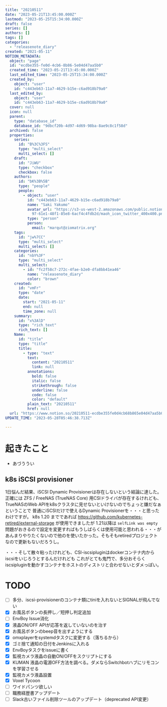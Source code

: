```yaml
---
title: "20210511"
date: "2023-05-21T13:45:00.000Z"
lastmod: "2023-05-25T15:34:00.000Z"
draft: false
series: []
authors: []
tags: []
categories:
  - "releasenote_diary"
created: "2021-05-11"
NOTION_METADATA:
  object: "page"
  id: "ecdbe355-fe0d-4cb6-8b86-5e04d47aa5b0"
  created_time: "2023-05-21T13:45:00.000Z"
  last_edited_time: "2023-05-25T15:34:00.000Z"
  created_by:
    object: "user"
    id: "c443eb63-11a7-4629-b15e-c6ad918b79a0"
  last_edited_by:
    object: "user"
    id: "c443eb63-11a7-4629-b15e-c6ad918b79a0"
  cover: null
  icon: null
  parent:
    type: "database_id"
    database_id: "9dbcf20b-4d97-4d69-98ba-8ae9c8c1f58d"
  archived: false
  properties:
    series:
      id: "B%3C%3FS"
      type: "multi_select"
      multi_select: []
    draft:
      id: "JiWU"
      type: "checkbox"
      checkbox: false
    authors:
      id: "bK%3B%5B"
      type: "people"
      people:
        - object: "user"
          id: "c443eb63-11a7-4629-b15e-c6ad918b79a0"
          name: "Saki Yakumo"
          avatar_url: "https://s3-us-west-2.amazonaws.com/public.notion-static.com/3ad1c4\
            97-61e1-48f1-85e8-6acf4c4fdb2d/maoh_icon_twitter_400x400.png"
          type: "person"
          person:
            email: "marqut@ziomatrix.org"
    tags:
      id: "jw%7CC"
      type: "multi_select"
      multi_select: []
    categories:
      id: "nbY%3F"
      type: "multi_select"
      multi_select:
        - id: "fc2f58c7-272c-4fae-b2e0-dfa8bb41ea46"
          name: "releasenote_diary"
          color: "brown"
    created:
      id: "vmFr"
      type: "date"
      date:
        start: "2021-05-11"
        end: null
        time_zone: null
    summary:
      id: "x%3AlD"
      type: "rich_text"
      rich_text: []
    Name:
      id: "title"
      type: "title"
      title:
        - type: "text"
          text:
            content: "20210511"
            link: null
          annotations:
            bold: false
            italic: false
            strikethrough: false
            underline: false
            code: false
            color: "default"
          plain_text: "20210511"
          href: null
  url: "https://www.notion.so/20210511-ecdbe355fe0d4cb68b865e04d47aa5b0"
UPDATE_TIME: "2023-05-28T05:46:38.713Z"

---
```

<link rel="stylesheet" href="https://cdn.jsdelivr.net/npm/katex@0.16.2/dist/katex.min.css" integrity="sha384-bYdxxUwYipFNohQlHt0bjN/LCpueqWz13HufFEV1SUatKs1cm4L6fFgCi1jT643X" crossorigin="anonymous">


# 起きたこと

- あづううい

## k8s iSCSI provisioner


1日悩んだ結果、iSCSI Dynamic Provisionerは存在しないという結論に達した。 正確には ZFS / FreeNAS (TrueNAS Core) 用CSIドライバが存在するけれども、 TrueNASのWeb APIをk8sクラスタに見せないといけないのでちょっと嫌だなぁということで 普通にiSCSIだけで使えるDynamic Provisionerを・・・と思ったわけですが。 k8s 1.20 までであれば https://github.com/kubernetes-retired/external-storage が使用できましたが 1.21以降は `selfLink was empty` 問題がおきるので設定を変更すればもうしばらくは使用可能と思われる・・・が あんまりやりたくないので他のを使いたかった。そもそもretiredプロジェクトなので更新もないだろうし。


・・・そして散々粘ったけれども、CSI-iscsipluginはdockerコンテナ内からiscsiをいじろうとするんだけれども これがとても鬼門で、多分おそらくiscsipluginを動かすコンテナをホストのディストリと合わせないとダメっぽい。


# TODO

- [ ] 多分、iscsi-provisionerのコンテナ類にtiniを入れないとSIGNALが飛んでない
- [x] お風呂ボタンの長押し／短押し判定追加
- [ ] EnvBoy Issue消化
- [x] 液晶ON/OFF APIが応答を返していないのを治す
- [x] お風呂ボタンのbeep音を出すようにする
- [x] omxplayerをsystemdタスクに変更する（落ちるから）
- [x] ゴミ捨て通知の日付をJenkinsに入れる
- [x] EnvBoyタスクをissueに書く
- [x] 監視カメラ液晶の自動ON/OFFをスクリプトにする
- [x] KUMAN 液晶の電源OFF方法を調べる。ダメならSwitchbotハブにリモコンを学習させる
- [x] 監視カメラ液晶設置
- [x] Voxel Tycoon
- [ ] ワイドパンツ欲しい
- [ ] 職務経歴書アップデート
- [ ] Slack古いファイル削除ツールのアップデート（deprecated API変更）
